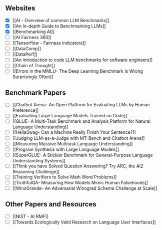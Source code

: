 ## Websites
- [x] [[AI - Overview of common LLM Benchmarks]]
- [x] [[An In-depth Guide to Benchmarking LLMs]]
- [x] [[Benchmarking AI]]
- [ ] [[AI Fairness 360]]
- [ ] [[Tensorflow - Fairness Indicators]]
- [ ] [[DataComp]]
- [ ] [[DataPerf]]
- [ ] [[An introduction to code LLM benchmarks for software engineers]]
- [ ] [[Chain of Thought]]
- [ ] [[Errors in the MMLU- The Deep Learning Benchmark is Wrong Surprisingly Often]]
## Benchmark Papers
- [ ] [[Chatbot Arena- An Open Platform for Evaluating LLMs by Human Preference]]
- [ ] [[Evaluating Large Language Models Trained on Code]]
- [ ] [[GLUE- A Multi-Task Benchmark and Analysis Platform for Natural Language Understanding]]
- [ ] [[HellaSwag- Can a Machine Really Finish Your Sentence?]]
- [ ] [[Judging LLM-as-a-Judge with MT-Bench and Chatbot Arena]]
- [ ] [[Measuring Massive Multitask Language Understanding]]
- [ ] [[Program Synthesis with Large Language Models]]
- [ ] [[SuperGLUE- A Stickier Benchmark for General-Purpose Language Understanding Systems]]
- [ ] [[Think you have Solved Question Answering? Try ARC, the AI2 Reasoning Challenge]]
- [ ] [[Training Verifiers to Solve Math Word Problems]]
- [ ] [[TruthfulQA- Measuring How Models Mimic Human Falsehoods]]
- [ ] [[WinoGrande- An Adversarial Winograd Schema Challenge at Scale]]
## Other Papers and Resources
- [ ] [[NIST - AI RMF]]
- [ ] [[Towards Ecologically Valid Research on Language User Interfaces]]
